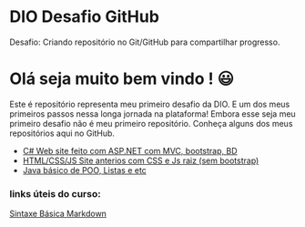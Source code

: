 # DIO Desafio GitHub
Desafio: Criando repositório no Git/GitHub para compartilhar progresso.
# Olá seja muito bem vindo ! 😃

Este é repositório representa meu primeiro desafio da DIO. E um dos meus primeiros passos nessa longa jornada na plataforma!
Embora esse seja meu primeiro desafio não é meu primeiro repositório. Conheça alguns dos meus repositórios aqui no GitHub.

- [C# Web site feito com ASP.NET com MVC, bootstrap, BD](https://github.com/EngMateusCardoso/Aplicacao_WEB_ASP.NET_Core_MVC)
- [HTML/CSS/JS Site anterios com CSS e Js raiz (sem bootstrap)](https://github.com/EngMateusCardoso/Recodifique_Viagens-Projeto_Recode)
- [Java básico de POO, Listas e etc ](https://github.com/EngMateusCardoso/RecodeAgenciaDeViagensMateusCardoso)

### links úteis do curso:
[Sintaxe Básica Markdown](https://docs.pipz.com/central-de-ajuda/learning-center/guia-basico-de-markdown#open)
